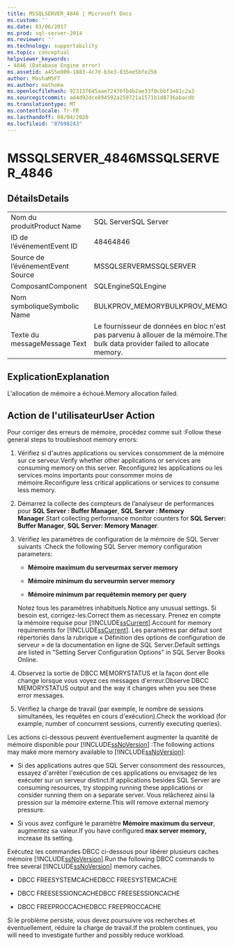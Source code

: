 ```yaml
---
title: MSSQLSERVER_4846 | Microsoft Docs
ms.custom: ''
ms.date: 03/06/2017
ms.prod: sql-server-2014
ms.reviewer: ''
ms.technology: supportability
ms.topic: conceptual
helpviewer_keywords:
- 4846 (Database Engine error)
ms.assetid: a455e809-1883-4c7d-b3e3-835ee5bfe258
author: MashaMSFT
ms.author: mathoma
ms.openlocfilehash: 923137645aae72476fb4b2ae33f0cbbf3e81c2a3
ms.sourcegitcommit: ad4d92dce894592a259721a1571b1d8736abacdb
ms.translationtype: MT
ms.contentlocale: fr-FR
ms.lasthandoff: 08/04/2020
ms.locfileid: "87698243"
---
```

# <a name="mssqlserver_4846"></a><span data-ttu-id="c9940-102">MSSQLSERVER_4846</span><span class="sxs-lookup"><span data-stu-id="c9940-102">MSSQLSERVER_4846</span></span>
    
## <a name="details"></a><span data-ttu-id="c9940-103">Détails</span><span class="sxs-lookup"><span data-stu-id="c9940-103">Details</span></span>  
  
|||  
|-|-|  
|<span data-ttu-id="c9940-104">Nom du produit</span><span class="sxs-lookup"><span data-stu-id="c9940-104">Product Name</span></span>|<span data-ttu-id="c9940-105">SQL Server</span><span class="sxs-lookup"><span data-stu-id="c9940-105">SQL Server</span></span>|  
|<span data-ttu-id="c9940-106">ID de l’événement</span><span class="sxs-lookup"><span data-stu-id="c9940-106">Event ID</span></span>|<span data-ttu-id="c9940-107">4846</span><span class="sxs-lookup"><span data-stu-id="c9940-107">4846</span></span>|  
|<span data-ttu-id="c9940-108">Source de l’événement</span><span class="sxs-lookup"><span data-stu-id="c9940-108">Event Source</span></span>|<span data-ttu-id="c9940-109">MSSQLSERVER</span><span class="sxs-lookup"><span data-stu-id="c9940-109">MSSQLSERVER</span></span>|  
|<span data-ttu-id="c9940-110">Composant</span><span class="sxs-lookup"><span data-stu-id="c9940-110">Component</span></span>|<span data-ttu-id="c9940-111">SQLEngine</span><span class="sxs-lookup"><span data-stu-id="c9940-111">SQLEngine</span></span>|  
|<span data-ttu-id="c9940-112">Nom symbolique</span><span class="sxs-lookup"><span data-stu-id="c9940-112">Symbolic Name</span></span>|<span data-ttu-id="c9940-113">BULKPROV_MEMORY</span><span class="sxs-lookup"><span data-stu-id="c9940-113">BULKPROV_MEMORY</span></span>|  
|<span data-ttu-id="c9940-114">Texte du message</span><span class="sxs-lookup"><span data-stu-id="c9940-114">Message Text</span></span>|<span data-ttu-id="c9940-115">Le fournisseur de données en bloc n'est pas parvenu à allouer de la mémoire.</span><span class="sxs-lookup"><span data-stu-id="c9940-115">The bulk data provider failed to allocate memory.</span></span>|  
  
## <a name="explanation"></a><span data-ttu-id="c9940-116">Explication</span><span class="sxs-lookup"><span data-stu-id="c9940-116">Explanation</span></span>  
 <span data-ttu-id="c9940-117">L'allocation de mémoire a échoué.</span><span class="sxs-lookup"><span data-stu-id="c9940-117">Memory allocation failed.</span></span>  
  
## <a name="user-action"></a><span data-ttu-id="c9940-118">Action de l'utilisateur</span><span class="sxs-lookup"><span data-stu-id="c9940-118">User Action</span></span>  
 <span data-ttu-id="c9940-119">Pour corriger des erreurs de mémoire, procédez comme suit :</span><span class="sxs-lookup"><span data-stu-id="c9940-119">Follow these general steps to troubleshoot memory errors:</span></span>  
  
1.  <span data-ttu-id="c9940-120">Vérifiez si d'autres applications ou services consomment de la mémoire sur ce serveur.</span><span class="sxs-lookup"><span data-stu-id="c9940-120">Verify whether other applications or services are consuming memory on this server.</span></span> <span data-ttu-id="c9940-121">Reconfigurez les applications ou les services moins importants pour consommer moins de mémoire.</span><span class="sxs-lookup"><span data-stu-id="c9940-121">Reconfigure less critical applications or services to consume less memory.</span></span>  
  
2.  <span data-ttu-id="c9940-122">Démarrez la collecte des compteurs de l’analyseur de performances pour **SQL Server : Buffer Manager**, **SQL Server : Memory Manager**.</span><span class="sxs-lookup"><span data-stu-id="c9940-122">Start collecting performance monitor counters for **SQL Server: Buffer Manager**, **SQL Server: Memory Manager**.</span></span>  
  
3.  <span data-ttu-id="c9940-123">Vérifiez les paramètres de configuration de la mémoire de SQL Server suivants :</span><span class="sxs-lookup"><span data-stu-id="c9940-123">Check the following SQL Server memory configuration parameters:</span></span>  
  
    -   <span data-ttu-id="c9940-124">**Mémoire maximum du serveur**</span><span class="sxs-lookup"><span data-stu-id="c9940-124">**max server memory**</span></span>  
  
    -   <span data-ttu-id="c9940-125">**Mémoire minimum du serveur**</span><span class="sxs-lookup"><span data-stu-id="c9940-125">**min server memory**</span></span>  
  
    -   <span data-ttu-id="c9940-126">**Mémoire minimum par requête**</span><span class="sxs-lookup"><span data-stu-id="c9940-126">**min memory per query**</span></span>  
  
     <span data-ttu-id="c9940-127">Notez tous les paramètres inhabituels.</span><span class="sxs-lookup"><span data-stu-id="c9940-127">Notice any unusual settings.</span></span> <span data-ttu-id="c9940-128">Si besoin est, corrigez-les.</span><span class="sxs-lookup"><span data-stu-id="c9940-128">Correct them as necessary.</span></span> <span data-ttu-id="c9940-129">Prenez en compte la mémoire requise pour [!INCLUDE[ssCurrent](../../includes/sscurrent-md.md)].</span><span class="sxs-lookup"><span data-stu-id="c9940-129">Account for memory requirements for [!INCLUDE[ssCurrent](../../includes/sscurrent-md.md)].</span></span> <span data-ttu-id="c9940-130">Les paramètres par défaut sont répertoriés dans la rubrique « Définition des options de configuration de serveur » de la documentation en ligne de SQL Server.</span><span class="sxs-lookup"><span data-stu-id="c9940-130">Default settings are listed in "Setting Server Configuration Options" in SQL Server Books Online.</span></span>  
  
4.  <span data-ttu-id="c9940-131">Observez la sortie de DBCC MEMORYSTATUS et la façon dont elle change lorsque vous voyez ces messages d'erreur.</span><span class="sxs-lookup"><span data-stu-id="c9940-131">Observe DBCC MEMORYSTATUS output and the way it changes when you see these error messages.</span></span>  
  
5.  <span data-ttu-id="c9940-132">Vérifiez la charge de travail (par exemple, le nombre de sessions simultanées, les requêtes en cours d'exécution).</span><span class="sxs-lookup"><span data-stu-id="c9940-132">Check the workload (for example, number of concurrent sessions, currently executing queries).</span></span>  
  
 <span data-ttu-id="c9940-133">Les actions ci-dessous peuvent éventuellement augmenter la quantité de mémoire disponible pour [!INCLUDE[ssNoVersion](../../includes/ssnoversion-md.md)] :</span><span class="sxs-lookup"><span data-stu-id="c9940-133">The following actions may make more memory available to [!INCLUDE[ssNoVersion](../../includes/ssnoversion-md.md)]:</span></span>  
  
-   <span data-ttu-id="c9940-134">Si des applications autres que SQL Server consomment des ressources, essayez d'arrêter l'exécution de ces applications ou envisagez de les exécuter sur un serveur distinct.</span><span class="sxs-lookup"><span data-stu-id="c9940-134">If applications besides SQL Server are consuming resources, try stopping running these applications or consider running them on a separate server.</span></span> <span data-ttu-id="c9940-135">Vous relâcherez ainsi la pression sur la mémoire externe.</span><span class="sxs-lookup"><span data-stu-id="c9940-135">This will remove external memory pressure.</span></span>  
  
-   <span data-ttu-id="c9940-136">Si vous avez configuré le paramètre **Mémoire maximum du serveur**, augmentez sa valeur.</span><span class="sxs-lookup"><span data-stu-id="c9940-136">If you have configured **max server memory,** increase its setting.</span></span>  
  
 <span data-ttu-id="c9940-137">Exécutez les commandes DBCC ci-dessous pour libérer plusieurs caches mémoire [!INCLUDE[ssNoVersion](../../includes/ssnoversion-md.md)].</span><span class="sxs-lookup"><span data-stu-id="c9940-137">Run the following DBCC commands to free several [!INCLUDE[ssNoVersion](../../includes/ssnoversion-md.md)] memory caches.</span></span>  
  
-   <span data-ttu-id="c9940-138">DBCC FREESYSTEMCACHE</span><span class="sxs-lookup"><span data-stu-id="c9940-138">DBCC FREESYSTEMCACHE</span></span>  
  
-   <span data-ttu-id="c9940-139">DBCC FREESESSIONCACHE</span><span class="sxs-lookup"><span data-stu-id="c9940-139">DBCC FREESESSIONCACHE</span></span>  
  
-   <span data-ttu-id="c9940-140">DBCC FREEPROCCACHE</span><span class="sxs-lookup"><span data-stu-id="c9940-140">DBCC FREEPROCCACHE</span></span>  
  
 <span data-ttu-id="c9940-141">Si le problème persiste, vous devez poursuivre vos recherches et éventuellement, réduire la charge de travail.</span><span class="sxs-lookup"><span data-stu-id="c9940-141">If the problem continues, you will need to investigate further and possibly reduce workload.</span></span>  
  
  
